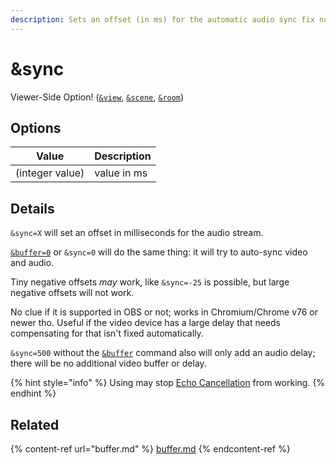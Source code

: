 ```yaml
---
description: Sets an offset (in ms) for the automatic audio sync fix node
---
```


# \&sync

Viewer-Side Option! ([`&view`](view.md), [`&scene`](scene.md), [`&room`](../../general-settings/room.md))

## Options

| Value           | Description |
| --------------- | ----------- |
| (integer value) | value in ms |

## Details

`&sync=X` will set an offset in milliseconds for the audio stream.

[`&buffer=0`](../../advanced-settings.md#buffer) or `&sync=0` will do the same thing: it will try to auto-sync video and audio.

Tiny negative offsets _may_ work, like `&sync=-25` is possible, but large negative offsets will not work.

No clue if it is supported in OBS or not; works in Chromium/Chrome v76 or newer tho. Useful if the video device has a large delay that needs compensating for that isn't fixed automatically.

`&sync=500` without the [`&buffer`](buffer.md) command also will only add an audio delay; there will be no additional video buffer or delay.

{% hint style="info" %}
Using may stop [Echo Cancellation](../../source-settings/aec.md) from working.
{% endhint %}

## Related

{% content-ref url="buffer.md" %}
[buffer.md](buffer.md)
{% endcontent-ref %}
